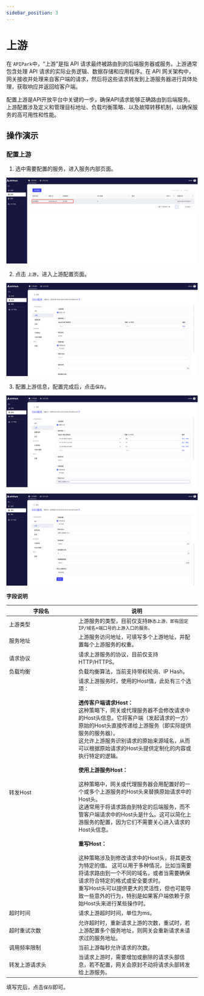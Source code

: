 ```yaml
---
sidebar_position: 3
---
```




# 上游

在 `APIPark`中，“上游”是指 API 请求最终被路由到的后端服务器或服务。上游通常包含处理 API 请求的实际业务逻辑、数据存储和应用程序。在 API 网关架构中，网关接收并处理来自客户端的请求，然后将这些请求转发到上游服务器进行具体处理，获取响应并返回给客户端。

配置上游是API开放平台中关键的一步，确保API请求能够正确路由到后端服务。上游配置涉及定义和管理目标地址、负载均衡策略、以及故障转移机制，以确保服务的高可用性和性能。

## 操作演示
### 配置上游

1. 选中需要配置的服务，进入服务内部页面。

![](images/2024-08-14/cf9e5cd3b52f3977f4e5503e01234a4e538d9d9c1433c2ed9294e7de4afd00e5.png)  

2. 点击 `上游`，进入上游配置页面。

![](images/2024-08-14/d570bc5e464539010e542ddc88602fbcd94d6dbc14d01809908a220d32341b91.png)  

3. 配置上游信息，配置完成后，点击`保存`。

![](images/2024-08-14/7dd546e21086267638ee1c14d83a42e3cc9ba0e88de8b82b6a3b85e7a1baa386.png)  

![](images/2024-08-14/772f53c2f1cadef9e666cb7135f2e79b2b90db23c76bfdcc23e819425619d395.png)  

**字段说明**

<table><thead><tr><th width="169">字段名</th><th>说明</th></tr></thead><tbody><tr><td>上游类型</td><td>上游服务的类型，目前仅支持<code>静态上游，即有固定IP/域名+端口号的上游入口的服务。</code></td></tr><tr><td>服务地址</td><td>上游服务访问地址，可填写多个上游地址，并配置每个上游服务的权重。</td></tr><tr><td>请求协议</td><td>请求上游服务的协议，目前仅支持HTTP/HTTPS。</td></tr><tr><td>负载均衡</td><td>负载均衡算法，当前支持带权轮询、IP Hash。</td></tr><tr><td>转发Host</td><td>请求上游服务时，使用的Host值，此处有三个选项：<br/><br/><b>透传客户端请求Host：</b><br/>这种策略下，网关或代理服务器不会修改请求中的Host头信息。它将客户端（发起请求的一方）原始的Host头直接传递给上游服务（即实际提供服务的服务器）。 <br/>这允许上游服务识别请求的原始来源域名，从而可以根据原始请求的Host头提供定制化的内容或执行特定的逻辑。<br/><br/><b>使用上游服务Host：</b><br/><br/>这种策略中，网关或代理服务器会用配置好的一个或多个上游服务的Host头来替换原始请求中的Host头。 <br/>这通常用于将请求路由到特定的后端服务，而不管客户端请求中的Host头是什么。这可以简化上游服务的配置，因为它们不需要关心进入请求的Host头信息。<br/><br/><b>重写Host：</b><br/><br/>这种策略涉及到修改请求中的Host头，将其更改为特定的值。 这可以用于多种情况，比如当需要将请求路由到一个不同的域名，或者当需要确保请求符合特定的格式或安全要求时。 <br/>重写Host头可以提供更大的灵活性，但也可能导致一些意外的行为，特别是如果客户端依赖于原始Host头来进行某些操作时。</td></tr><tr><td>超时时间</td><td>请求上游超时时间，单位为ms。</td></tr><tr><td>超时重试次数</td><td>允许超时时，重新请求上游的次数，重试时，若上游配置多个服务地址，则网关会重新请求未请求过的服务地址。</td></tr><tr><td>调用频率限制</td><td>当前上游每秒允许请求的次数。</td></tr><tr><td>转发上游请求头</td><td>当请求上游时，需要增加或删除的请求头部信息，若不配置，网关会原封不动将请求头部转发给上游服务。</td></tr></tbody></table>

填写完后，点击`保存`即可。

